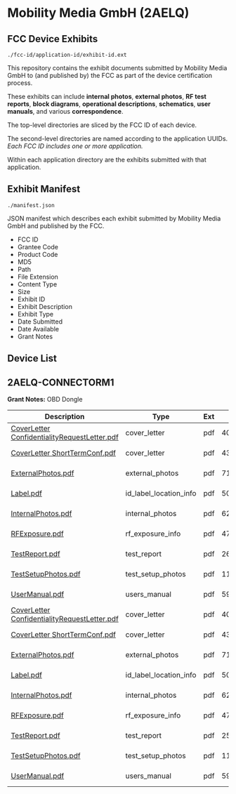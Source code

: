 # Mobility Media GmbH (2AELQ)
## FCC Device Exhibits

```
./fcc-id/application-id/exhibit-id.ext
```

This repository contains the exhibit documents submitted by Mobility Media GmbH to (and published by) the FCC as part of the device certification process.

These exhibits can include **internal photos**, **external photos**, **RF test reports**, **block diagrams**, **operational descriptions**, **schematics**, **user manuals**, and various **correspondence**.

The top-level directories are sliced by the FCC ID of each device.

The second-level directories are named according to the application UUIDs. *Each FCC ID includes one or more application.*

Within each application directory are the exhibits submitted with that application. 

## Exhibit Manifest

```
./manifest.json
```

JSON manifest which describes each exhibit submitted by Mobility Media GmbH and published by the FCC.

- FCC ID
- Grantee Code
- Product Code
- MD5
- Path
- File Extension
- Content Type
- Size
- Exhibit ID
- Exhibit Description
- Exhibit Type
- Date Submitted
- Date Available
- Grant Notes

## Device List
## 2AELQ-CONNECTORM1
**Grant Notes:** OBD Dongle

| Description | Type | Ext | Size | Submitted | Available |
| ----------- | ---- | --- | ---- | --------- | --------- |
| [CoverLetter ConfidentialityRequestLetter.pdf](2AELQ-CONNECTORM1/f15734e01d8e3c53b1da4a2267cad7fc/2652831.pdf) | cover_letter | pdf | 407345 | 2015-06-19 | 2015-06-19 |
| [CoverLetter ShortTermConf.pdf](2AELQ-CONNECTORM1/f15734e01d8e3c53b1da4a2267cad7fc/2652832.pdf) | cover_letter | pdf | 431085 | 2015-06-19 | 2015-06-19 |
| [ExternalPhotos.pdf](2AELQ-CONNECTORM1/f15734e01d8e3c53b1da4a2267cad7fc/2652833.pdf) | external_photos | pdf | 712829 | 2015-06-19 | 2015-07-01 |
| [Label.pdf](2AELQ-CONNECTORM1/f15734e01d8e3c53b1da4a2267cad7fc/2652848.pdf) | id_label_location_info | pdf | 503699 | 2015-06-19 | 2015-06-19 |
| [InternalPhotos.pdf](2AELQ-CONNECTORM1/f15734e01d8e3c53b1da4a2267cad7fc/2652834.pdf) | internal_photos | pdf | 620054 | 2015-06-19 | 2015-07-01 |
| [RFExposure.pdf](2AELQ-CONNECTORM1/f15734e01d8e3c53b1da4a2267cad7fc/2652837.pdf) | rf_exposure_info | pdf | 471459 | 2015-06-19 | 2015-06-19 |
| [TestReport.pdf](2AELQ-CONNECTORM1/f15734e01d8e3c53b1da4a2267cad7fc/2652852.pdf) | test_report | pdf | 2625977 | 2015-06-19 | 2015-06-19 |
| [TestSetupPhotos.pdf](2AELQ-CONNECTORM1/f15734e01d8e3c53b1da4a2267cad7fc/2652840.pdf) | test_setup_photos | pdf | 1154653 | 2015-06-19 | 2015-07-01 |
| [UserManual.pdf](2AELQ-CONNECTORM1/f15734e01d8e3c53b1da4a2267cad7fc/2652855.pdf) | users_manual | pdf | 59204 | 2015-06-19 | 2015-07-01 |
| [CoverLetter ConfidentialityRequestLetter.pdf](2AELQ-CONNECTORM1/3e0e065d906efa5140397ffe5371294a/2652831.pdf) | cover_letter | pdf | 407345 | 2015-06-19 | 2015-06-19 |
| [CoverLetter ShortTermConf.pdf](2AELQ-CONNECTORM1/3e0e065d906efa5140397ffe5371294a/2652832.pdf) | cover_letter | pdf | 431085 | 2015-06-19 | 2015-06-19 |
| [ExternalPhotos.pdf](2AELQ-CONNECTORM1/3e0e065d906efa5140397ffe5371294a/2652833.pdf) | external_photos | pdf | 712829 | 2015-06-19 | 2015-07-01 |
| [Label.pdf](2AELQ-CONNECTORM1/3e0e065d906efa5140397ffe5371294a/2652835.pdf) | id_label_location_info | pdf | 503703 | 2015-06-19 | 2015-06-19 |
| [InternalPhotos.pdf](2AELQ-CONNECTORM1/3e0e065d906efa5140397ffe5371294a/2652834.pdf) | internal_photos | pdf | 620054 | 2015-06-19 | 2015-07-01 |
| [RFExposure.pdf](2AELQ-CONNECTORM1/3e0e065d906efa5140397ffe5371294a/2652837.pdf) | rf_exposure_info | pdf | 471459 | 2015-06-19 | 2015-06-19 |
| [TestReport.pdf](2AELQ-CONNECTORM1/3e0e065d906efa5140397ffe5371294a/2652839.pdf) | test_report | pdf | 2555785 | 2015-06-19 | 2015-06-19 |
| [TestSetupPhotos.pdf](2AELQ-CONNECTORM1/3e0e065d906efa5140397ffe5371294a/2652840.pdf) | test_setup_photos | pdf | 1154653 | 2015-06-19 | 2015-07-01 |
| [UserManual.pdf](2AELQ-CONNECTORM1/3e0e065d906efa5140397ffe5371294a/2652842.pdf) | users_manual | pdf | 59218 | 2015-06-19 | 2015-07-01 |
